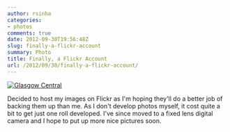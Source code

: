 ```yaml
---
author: rsinha
categories:
- photos
comments: true
date: 2012-09-30T19:56:48Z
slug: finally-a-flickr-account
summary: Photo
title: Finally, a Flickr Account
url: /2012/09/30/finally-a-flickr-account/
---
```


[![Glasgow Central](http://farm9.staticflickr.com/8319/8035579978_ce7dd59e22_o.jpg)](http://farm9.staticflickr.com/8319/8035579978_ce7dd59e22_o.jpg)


Decided to host my images on Flickr as I'm hoping they'll do a better job of backing them up than me. As I don't develop photos myself, it cost quite a bit to get just one roll developed. I've since moved to a fixed lens digital camera and I hope to put up more nice pictures soon. 
